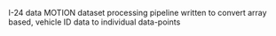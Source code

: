 I-24 data MOTION dataset processing pipeline written to convert array based, vehicle ID data to individual data-points
